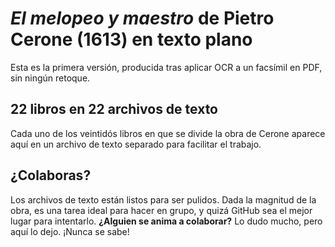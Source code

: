 # *El melopeo y maestro* de Pietro Cerone (1613) en texto plano

Esta es la primera versión, producida tras aplicar OCR a un facsímil en PDF, sin ningún retoque. 

## 22 libros en 22 archivos de texto
Cada uno de los veintidós libros en que se divide la obra de Cerone aparece aquí en un archivo de texto separado para facilitar el trabajo.

## ¿Colaboras?
Los archivos de texto están listos para ser pulidos. Dada la magnitud de la obra, es una tarea ideal para hacer en grupo, y quizá GitHub sea el mejor lugar para intentarlo. **¿Alguien se anima a colaborar?** Lo dudo mucho, pero aquí lo dejo. ¡Nunca se sabe!

